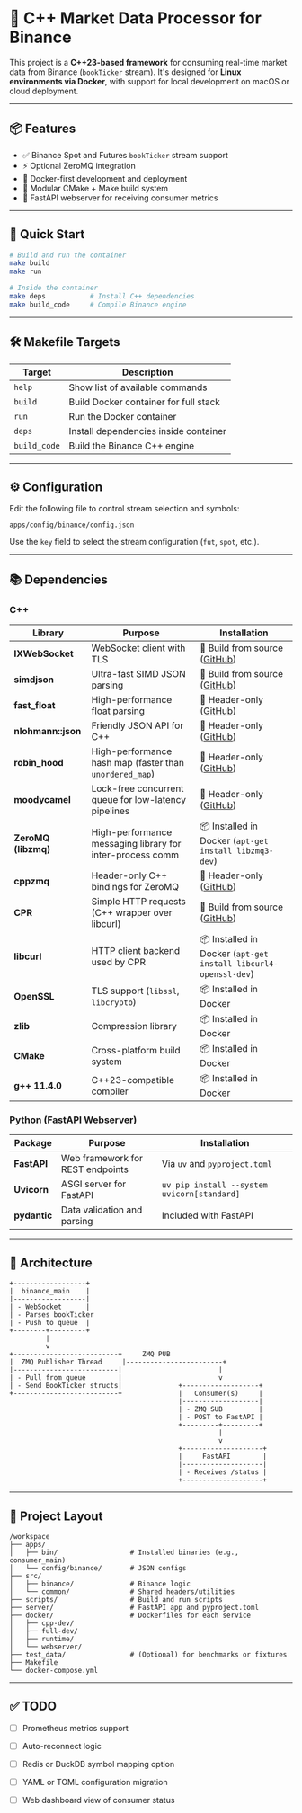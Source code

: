 # 🚀 C++ Market Data Processor for Binance

This project is a **C++23-based framework** for consuming real-time market data from Binance (`bookTicker` stream). It's designed for **Linux environments via Docker**, with support for local development on macOS or cloud deployment.

---

## 📦 Features

* ✅ Binance Spot and Futures `bookTicker` stream support
* ⚡ Optional ZeroMQ integration
* 🐳 Docker-first development and deployment
* 🧱 Modular CMake + Make build system
* 📡 FastAPI webserver for receiving consumer metrics

---

## 🧰 Quick Start

```sh
# Build and run the container
make build
make run

# Inside the container
make deps           # Install C++ dependencies
make build_code     # Compile Binance engine
```

---

## 🛠️ Makefile Targets

| Target       | Description                           |
| ------------ | ------------------------------------- |
| `help`       | Show list of available commands       |
| `build`      | Build Docker container for full stack |
| `run`        | Run the Docker container              |
| `deps`       | Install dependencies inside container |
| `build_code` | Build the Binance C++ engine          |

---

## ⚙️ Configuration

Edit the following file to control stream selection and symbols:

```
apps/config/binance/config.json
```

Use the `key` field to select the stream configuration (`fut`, `spot`, etc.).

---

## 📚 Dependencies

### C++

| Library             | Purpose                                                   | Installation                                                                |
| ------------------- | --------------------------------------------------------- | --------------------------------------------------------------------------- |
| **IXWebSocket**     | WebSocket client with TLS                                 | 🔧 Build from source ([GitHub](https://github.com/machinezone/IXWebSocket)) |
| **simdjson**        | Ultra-fast SIMD JSON parsing                              | 🔧 Build from source ([GitHub](https://github.com/simdjson/simdjson))       |
| **fast\_float**     | High-performance float parsing                            | 📄 Header-only ([GitHub](https://github.com/fastfloat/fast_float))          |
| **nlohmann::json**  | Friendly JSON API for C++                                 | 📄 Header-only ([GitHub](https://github.com/nlohmann/json))                 |
| **robin\_hood**     | High-performance hash map (faster than `unordered_map`)   | 📄 Header-only ([GitHub](https://github.com/martinus/robin-hood-hashing))   |
| **moodycamel**      | Lock-free concurrent queue for low-latency pipelines      | 📄 Header-only ([GitHub](https://github.com/cameron314/concurrentqueue))    |
| **ZeroMQ (libzmq)** | High-performance messaging library for inter-process comm | 📦 Installed in Docker (`apt-get install libzmq3-dev`)                      |
| **cppzmq**          | Header-only C++ bindings for ZeroMQ                       | 📄 Header-only ([GitHub](https://github.com/zeromq/cppzmq))                 |
| **CPR**             | Simple HTTP requests (C++ wrapper over libcurl)           | 🔧 Build from source ([GitHub](https://github.com/libcpr/cpr))              |
| **libcurl**         | HTTP client backend used by CPR                           | 📦 Installed in Docker (`apt-get install libcurl4-openssl-dev`)             |
| **OpenSSL**         | TLS support (`libssl`, `libcrypto`)                       | 📦 Installed in Docker                                                      |
| **zlib**            | Compression library                                       | 📦 Installed in Docker                                                      |
| **CMake**           | Cross-platform build system                               | 📦 Installed in Docker                                                      |
| **g++ 11.4.0**      | C++23-compatible compiler                                 | 📦 Installed in Docker                                                      |

### Python (FastAPI Webserver)

| Package      | Purpose                          | Installation                                |
| ------------ | -------------------------------- | ------------------------------------------- |
| **FastAPI**  | Web framework for REST endpoints | Via `uv` and `pyproject.toml`               |
| **Uvicorn**  | ASGI server for FastAPI          | `uv pip install --system uvicorn[standard]` |
| **pydantic** | Data validation and parsing      | Included with FastAPI                       |

---

## 🧩 Architecture

```text
+------------------+                    
|  binance_main    |                    
|------------------|                    
| - WebSocket      |                    
| - Parses bookTicker                  
| - Push to queue  |                    
+--------+---------+                    
         |                              
         v                              
+--------------------------+     ZMQ PUB
|  ZMQ Publisher Thread     |------------------------+
|--------------------------|                        |
| - Pull from queue        |                        v
| - Send BookTicker structs|              +-------------------+
+--------------------------+              |   Consumer(s)     |
                                          |-------------------|
                                          | - ZMQ SUB         |
                                          | - POST to FastAPI |
                                          +---------+---------+
                                                    |
                                                    v
                                          +--------------------+
                                          |     FastAPI        |
                                          |--------------------|
                                          | - Receives /status |
                                          +--------------------+
```

---

## 📁 Project Layout

```plaintext
/workspace
├── apps/
│   ├── bin/                  # Installed binaries (e.g., consumer_main)
│   └── config/binance/       # JSON configs
├── src/
│   ├── binance/              # Binance logic
│   └── common/               # Shared headers/utilities
├── scripts/                  # Build and run scripts
├── server/                   # FastAPI app and pyproject.toml
├── docker/                   # Dockerfiles for each service
│   ├── cpp-dev/
│   ├── full-dev/
│   ├── runtime/
│   └── webserver/
├── test_data/                # (Optional) for benchmarks or fixtures
├── Makefile
└── docker-compose.yml
```

---

## ✅ TODO

* [ ] Prometheus metrics support
* [ ] Auto-reconnect logic
* [ ] Redis or DuckDB symbol mapping option
* [ ] YAML or TOML configuration migration
* [ ] Web dashboard view of consumer status

